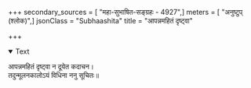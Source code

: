 +++
secondary_sources = [ "महा-सुभाषित-सङ्ग्रहः - 4927",]
meters = [ "अनुष्टुप् (श्लोक)",]
jsonClass = "Subhaashita"
title = "आपन्नमहितं दृष्ट्वा"

+++

<details open><summary>Text</summary>

आपन्नमहितं दृष्ट्वा न दूयेत कदाचन।  
तदुन्मूलनकालोऽयं विधिना ननु सूचितः॥
</details>
